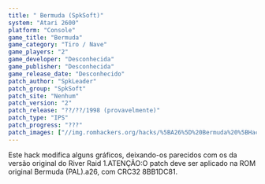 ```yaml
---
title: " Bermuda (SpkSoft)"
system: "Atari 2600"
platform: "Console"
game_title: "Bermuda"
game_category: "Tiro / Nave"
game_players: "2"
game_developer: "Desconhecida"
game_publisher: "Desconhecida"
game_release_date: "Desconhecido"
patch_author: "SpkLeader"
patch_group: "SpkSoft"
patch_site: "Nenhum"
patch_version: "2"
patch_release: "??/??/1998 (provavelmente)"
patch_type: "IPS"
patch_progress: "???"
patch_images: ["//img.romhackers.org/hacks/%5BA26%5D%20Bermuda%20%5BHack%201%5D%20%5BH-SpkLeader%20G-SpkSoft%5D%20%5BA-1998%5D%20%5BBermuda%20Hack%5D.png"]
---
```

Este hack modifica alguns gráficos, deixando-os parecidos com os da versão original do River Raid 1.ATENÇÃO:O patch deve ser aplicado na ROM original Bermuda (PAL).a26, com CRC32 8BB1DC81.